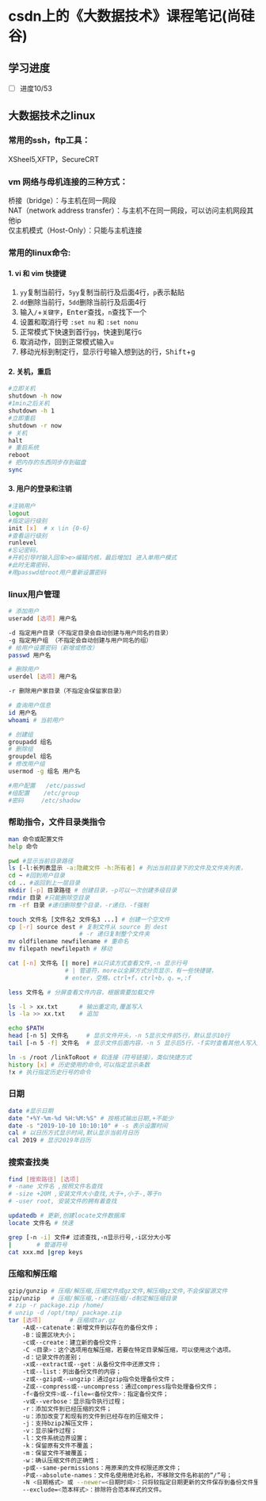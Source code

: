 # csdn上的《大数据技术》课程笔记(尚硅谷)

## 学习进度
-[ ] 进度10/53

## 大数据技术之linux 

### 常用的ssh，ftp工具：  
XSheel5,XFTP，SecureCRT

### vm 网络与母机连接的三种方式：  
桥接（bridge）：与主机在同一网段  
NAT（network address transfer）：与主机不在同一网段，可以访问主机网段其他ip  
仅主机模式（Host-Only）：只能与主机连接  

### 常用的linux命令:

#### 1.	 vi 和 vim 快捷键
1. `yy`复制当前行，`5yy`复制当前行及后面4行，`p`表示黏贴
2. `dd`删除当前行，`5dd`删除当前行及后面4行
3. 输入`/`+`关键字`，<kbd>Enter</kbd>查找，`n`查找下一个
4. 设置和取消行号 `:set nu` 和 `:set nonu`
5. 正常模式下快速到首行`gg`，快速到尾行`G`
5. 取消动作，回到正常模式输入`u`
5. 移动光标到制定行，显示行号输入想到达的行，<kbd>Shift</kbd>+<kbd>g</kbd>
#### 2. 关机，重启	
```bash
#立即关机
shutdown -h now
#1min之后关机
shutdown -h 1
#立即重启
shutdown -r now
# 关机
halt
# 重启系统
reboot
# 把内存的东西同步存到磁盘
sync
```

#### 3. 用户的登录和注销
```bash
#注销用户
logout
#指定运行级别
init [x]  # x \in {0-6}
#查看运行级别
runlevel
#忘记密码，
#开机引导时输入回车>e>编辑内核，最后增加1 进入单用户模式
#此时无需密码，
#用passwd给root用户重新设置密码
```

### linux用户管理
```bash
# 添加用户
useradd [选项] 用户名

-d 指定用户目录（不指定目录会自动创建与用户同名的目录）
-g 指定用户组 （不指定会自动创建与用户同名的组）
# 给用户设置密码（新增或修改）
passwd 用户名

# 删除用户
userdel [选项] 用户名

-r 删除用户家目录（不指定会保留家目录）

# 查询用户信息
id 用户名
whoami # 当前用户

# 创建组
groupadd 组名
# 删除组
groupdel 组名
# 修改用户组
usermod -g 组名 用户名

#用户配置	/etc/passwd
#组配置	/etc/group
#密码		/etc/shadow
```

### 帮助指令，文件目录类指令
```bash
man 命令或配置文件
help 命令

pwd #显示当前目录路径
ls [-l:长列表显示 -a:隐藏文件 -h:所有者] # 列出当前目录下的文件及文件夹列表，
cd ~ #回到用户目录
cd .. #返回到上一层目录
mkdir [-p] 目录路径 # 创建目录，-p可以一次创建多级目录
rmdir 目录 #只能删除空目录
rm -rf 目录 #递归删除整个目录，-r递归，-f强制

touch 文件名 [文件名2 文件名3 ...] # 创建一个空文件
cp [-r] source dest # 复制文件从 source 到 dest
					# -r 递归复制整个文件夹
mv oldfilename newfilename # 重命名
mv filepath newfilepath # 移动

cat [-n] 文件名 [| more] #以只读方式查看文件,-n 显示行号
				# | 管道符，more以全屏方式分页显示，有一些快捷键，
				# enter，空格，ctrl+f，ctrl+b，q，=,:f

less 文件名 # 分屏查看文件内容，根据需要加载文件

ls -l > xx.txt		# 输出重定向,覆盖写入
ls -la >> xx.txt	# 追加	

echo $PATH
head [-n 5] 文件名 	# 显示文件开头，-n 5显示文件前5行，默认显示10行
tail [-n 5 -f] 文件名 	# 显示文件后面内容，-n 5 显示后5行，-f实时查看其他人写入文件内容

ln -s /root /linkToRoot # 软连接（符号链接），类似快捷方式
history [x] # 历史使用的命令,可以指定显示条数
!x # 执行指定历史行号的命令
```

### 日期
```bash
date #显示日期
date "+%Y-%m-%d %H:%M:%S" # 按格式输出日期,+不能少
date -s "2019-10-10 10:10:10" # -s 表示设置时间
cal # 以日历方式显示时间,默认显示当前月日历
cal 2019 # 显示2019年日历
```

### 搜索查找类
```bash
find [搜索路径] [选项] 
# -name 文件名 ,按照文件名查找
# -size +20M ,安装文件大小查找,大于+,小于-,等于n
# -user root, 安装文件的拥有着查找 

updatedb # 更新,创建locate文件数据库
locate 文件名 # 快速

grep [-n -i] 文件# 过滤查找,-n显示行号,-i区分大小写
| 		# 管道符号
cat xxx.md |grep keys
```

### 压缩和解压缩
```bash
gzip/gunzip	# 压缩/解压缩,压缩文件成gz文件,解压缩gz文件,不会保留源文件
zip/unzip	# 压缩/解压缩,-r递归压缩/-d制定解压缩目录
# zip -r package.zip /home/
# unzip -d /opt/tmp/ package.zip
tar [选项]		# 压缩成tar.gz
	-A或--catenate：新增文件到以存在的备份文件；
	-B：设置区块大小；
	-c或--create：建立新的备份文件；
	-C <目录>：这个选项用在解压缩，若要在特定目录解压缩，可以使用这个选项。
	-d：记录文件的差别；
	-x或--extract或--get：从备份文件中还原文件；
	-t或--list：列出备份文件的内容；
	-z或--gzip或--ungzip：通过gzip指令处理备份文件；
	-Z或--compress或--uncompress：通过compress指令处理备份文件；
	-f<备份文件>或--file=<备份文件>：指定备份文件；
	-v或--verbose：显示指令执行过程；
	-r：添加文件到已经压缩的文件；
	-u：添加改变了和现有的文件到已经存在的压缩文件；
	-j：支持bzip2解压文件；
	-v：显示操作过程；
	-l：文件系统边界设置；
	-k：保留原有文件不覆盖；
	-m：保留文件不被覆盖；
	-w：确认压缩文件的正确性；
	-p或--same-permissions：用原来的文件权限还原文件；
	-P或--absolute-names：文件名使用绝对名称，不移除文件名称前的“/”号；
	-N <日期格式> 或 --newer=<日期时间>：只将较指定日期更新的文件保存到备份文件里；
	--exclude=<范本样式>：排除符合范本样式的文件。
```
